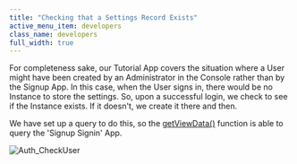 ```yaml
---
title: "Checking that a Settings Record Exists"
active_menu_item: developers
class_name: developers
full_width: true
---
```



For completeness sake, our Tutorial App covers the situation where a User might have been created by an Administrator in the Console rather than by the Signup App. In this case, when the User signs in, there would be no Instance to store the settings. So, upon a successful login, we check to see if the Instance exists. If it doesn't, we create it there and then.

We have set up a query to do this, so the [getViewData()](../../../../scripting-apis/client-api/data-view-functions/getviewdata) function is able to query the 'Signup Signin' App.

![Auth\_CheckUser](/img/docs/auth_checkuser.zoom95.png)

